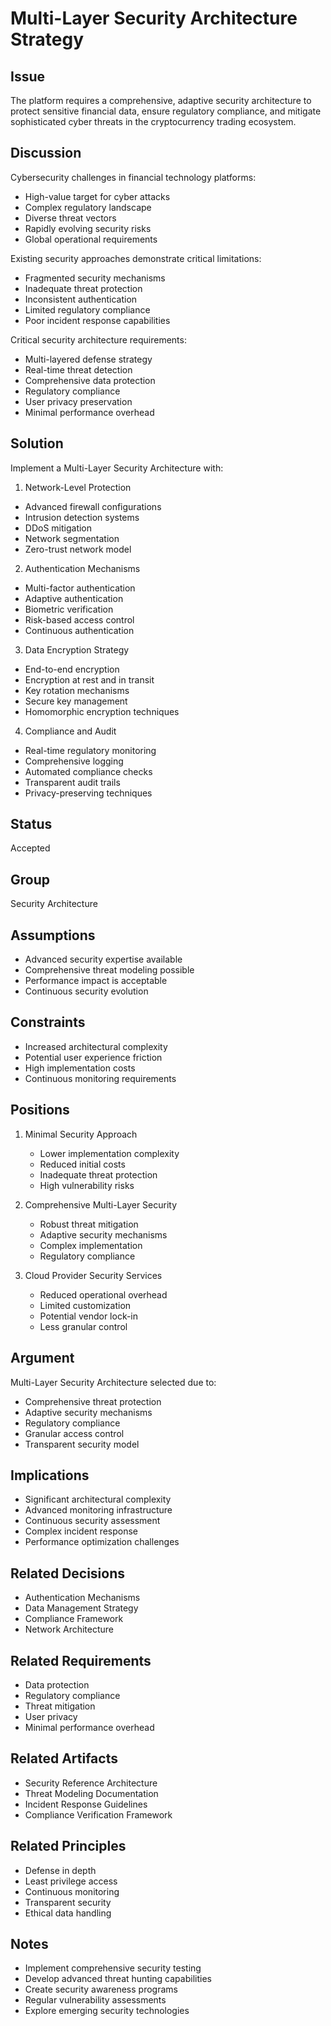 # Multi-Layer Security Architecture Strategy

## Issue

The platform requires a comprehensive, adaptive security architecture to protect sensitive financial data, ensure regulatory compliance, and mitigate sophisticated cyber threats in the cryptocurrency trading ecosystem.

## Discussion

Cybersecurity challenges in financial technology platforms:

- High-value target for cyber attacks
- Complex regulatory landscape
- Diverse threat vectors
- Rapidly evolving security risks
- Global operational requirements

Existing security approaches demonstrate critical limitations:

- Fragmented security mechanisms
- Inadequate threat protection
- Inconsistent authentication
- Limited regulatory compliance
- Poor incident response capabilities

Critical security architecture requirements:

- Multi-layered defense strategy
- Real-time threat detection
- Comprehensive data protection
- Regulatory compliance
- User privacy preservation
- Minimal performance overhead

## Solution

Implement a Multi-Layer Security Architecture with:

1. Network-Level Protection

- Advanced firewall configurations
- Intrusion detection systems
- DDoS mitigation
- Network segmentation
- Zero-trust network model

2. Authentication Mechanisms

- Multi-factor authentication
- Adaptive authentication
- Biometric verification
- Risk-based access control
- Continuous authentication

3. Data Encryption Strategy

- End-to-end encryption
- Encryption at rest and in transit
- Key rotation mechanisms
- Secure key management
- Homomorphic encryption techniques

4. Compliance and Audit

- Real-time regulatory monitoring
- Comprehensive logging
- Automated compliance checks
- Transparent audit trails
- Privacy-preserving techniques

## Status

Accepted

## Group

Security Architecture

## Assumptions

- Advanced security expertise available
- Comprehensive threat modeling possible
- Performance impact is acceptable
- Continuous security evolution

## Constraints

- Increased architectural complexity
- Potential user experience friction
- High implementation costs
- Continuous monitoring requirements

## Positions

1. Minimal Security Approach

   - Lower implementation complexity
   - Reduced initial costs
   - Inadequate threat protection
   - High vulnerability risks

2. Comprehensive Multi-Layer Security

   - Robust threat mitigation
   - Adaptive security mechanisms
   - Complex implementation
   - Regulatory compliance

3. Cloud Provider Security Services

   - Reduced operational overhead
   - Limited customization
   - Potential vendor lock-in
   - Less granular control

## Argument

Multi-Layer Security Architecture selected due to:

- Comprehensive threat protection
- Adaptive security mechanisms
- Regulatory compliance
- Granular access control
- Transparent security model

## Implications

- Significant architectural complexity
- Advanced monitoring infrastructure
- Continuous security assessment
- Complex incident response
- Performance optimization challenges

## Related Decisions

- Authentication Mechanisms
- Data Management Strategy
- Compliance Framework
- Network Architecture

## Related Requirements

- Data protection
- Regulatory compliance
- Threat mitigation
- User privacy
- Minimal performance overhead

## Related Artifacts

- Security Reference Architecture
- Threat Modeling Documentation
- Incident Response Guidelines
- Compliance Verification Framework

## Related Principles

- Defense in depth
- Least privilege access
- Continuous monitoring
- Transparent security
- Ethical data handling

## Notes

- Implement comprehensive security testing
- Develop advanced threat hunting capabilities
- Create security awareness programs
- Regular vulnerability assessments
- Explore emerging security technologies
